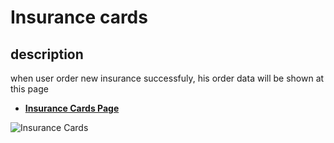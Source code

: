# Insurance cards

## description

when user order new insurance successfuly, his order data will be shown at this page

- [**Insurance Cards Page**](https://insurance-client.inovola-stage.com/main/InsuranceCards)

![Insurance Cards](/images/account/account-1-1.png)
